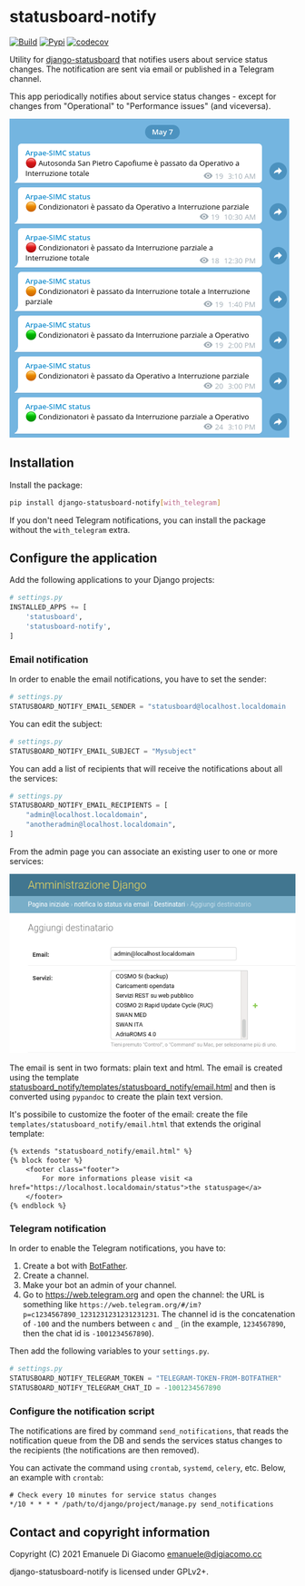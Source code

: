 # statusboard-notify

[![Build](https://github.com/edigiacomo/django-statusboard-notify/actions/workflows/build.yml/badge.svg)](https://github.com/edigiacomo/django-statusboard-notify/actions/workflows/build.yml)
[![Pypi](https://img.shields.io/pypi/v/django-statusboard-notify.svg)](https://pypi.python.org/pypi/django-statusboard-notify/)
[![codecov](https://codecov.io/gh/edigiacomo/django-statusboard-notify/branch/main/graph/badge.svg)](https://codecov.io/gh/edigiacomo/django-statusboard-notify)

Utility for [django-statusboard][1] that notifies users about service status
changes. The notification are sent via email or published in a Telegram channel.

This app periodically notifies about service status changes - except for
changes from "Operational" to "Performance issues" (and viceversa).

![screenshot of a Telegram channel](telegram-screenshot.png)

## Installation

Install the package:

```sh
pip install django-statusboard-notify[with_telegram]
```

If you don't need Telegram notifications, you can install the package without
the `with_telegram` extra.

## Configure the application

Add the following applications to your Django projects:

```python
# settings.py
INSTALLED_APPS += [
    'statusboard',
    'statusboard-notify',
]
```

### Email notification

In order to enable the email notifications, you have to set the sender:

```python
# settings.py
STATUSBOARD_NOTIFY_EMAIL_SENDER = "statusboard@localhost.localdomain
```


You can edit the subject:

```python
# settings.py
STATUSBOARD_NOTIFY_EMAIL_SUBJECT = "Mysubject"
```

You can add a list of recipients that will receive the notifications about all
the services:

```python
# settings.py
STATUSBOARD_NOTIFY_EMAIL_RECIPIENTS = [
    "admin@localhost.localdomain",
    "anotheradmin@localhost.localdomain",
]
```

From the admin page you can associate an existing user to one or more services:

![screenshot of the admin page](admin-screenshot.png)

The email is sent in two formats: plain text and html. The email is created
using the template
[statusboard_notify/templates/statusboard_notify/email.html](statusboard_notify/templates/statusboard_notify/email.html)
and then is converted using `pypandoc` to create the plain text version.

It's possibile to customize the footer of the email: create the file
`templates/statusboard_notify/email.html` that extends the original template:

```
{% extends "statusboard_notify/email.html" %}
{% block footer %}
    <footer class="footer">
        For more informations please visit <a href="https://localhost.localdomain/status">the statuspage</a>
    </footer>
{% endblock %}
```

### Telegram notification

In order to enable the Telegram notifications, you have to:

1. Create a bot with [BotFather](https://telegram.me/botfather).
2. Create a channel.
3. Make your bot an admin of your channel.
4. Go to https://web.telegram.org and open the channel: the URL is something
   like `https://web.telegram.org/#/im?p=c1234567890_1231231231231231231`.
   The channel id is the concatenation of `-100` and the numbers between `c`
   and `_` (in the example, `1234567890`, then the chat id is `-1001234567890`).

Then add the following variables to your `settings.py`.

```python
# settings.py
STATUSBOARD_NOTIFY_TELEGRAM_TOKEN = "TELEGRAM-TOKEN-FROM-BOTFATHER"
STATUSBOARD_NOTIFY_TELEGRAM_CHAT_ID = -1001234567890
```

### Configure the notification script

The notifications are fired by command `send_notifications`, that reads the
notification queue from the DB and sends the services status changes to the
recipients (the notifications are then removed).

You can activate the command using `crontab`, `systemd`, `celery`, etc. Below,
an example with `crontab`:

```
# Check every 10 minutes for service status changes
*/10 * * * * /path/to/django/project/manage.py send_notifications
```

## Contact and copyright information

Copyright (C) 2021 Emanuele Di Giacomo <emanuele@digiacomo.cc>

django-statusboard-notify is licensed under GPLv2+.

[1]: https://github.com/edigiacomo/django-statusboard
